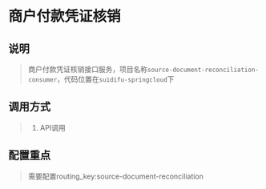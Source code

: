 # 商户付款凭证核销 #

## 说明
> 商户付款凭证核销接口服务，项目名称`source-document-reconciliation-consumer`，代码位置在`suidifu-springcloud`下

## 调用方式
> 1. API调用

## 配置重点
> 需要配置routing_key:source-document-reconciliation
